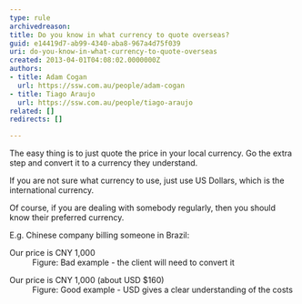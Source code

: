 ```yaml
---
type: rule
archivedreason: 
title: Do you know in what currency to quote overseas?
guid: e14419d7-ab99-4340-aba8-967a4d75f039
uri: do-you-know-in-what-currency-to-quote-overseas
created: 2013-04-01T04:08:02.0000000Z
authors:
- title: Adam Cogan
  url: https://ssw.com.au/people/adam-cogan
- title: Tiago Araujo
  url: https://ssw.com.au/people/tiago-araujo
related: []
redirects: []

---
```


The easy thing is to just quote the price in your local currency. Go the extra step and convert it to a currency they understand.

If you are not sure what currency to use, just use US Dollars, which is the international currency.



<!--endintro-->

Of course, if you are dealing with somebody regularly, then you should know their preferred currency.

E.g. Chinese company billing someone in Brazil:
<dl class="bad"><dt>Our price is CNY 1,000</dt><dd>Figure&#58; Bad example - the client will need to convert it</dd></dl><dl class="good"><dt>Our price is CNY 1,000 (about USD $160)</dt><dd>Figure&#58; Good example - USD gives a clear understanding of the costs</dd></dl>
